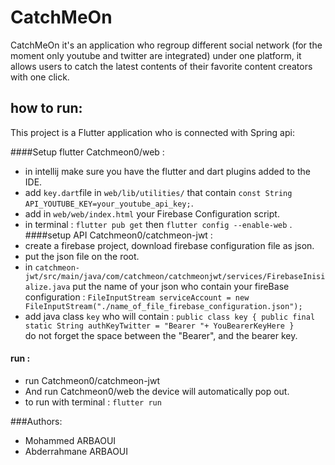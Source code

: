 
# CatchMeOn

 CatchMeOn it's an  application who regroup different social network (for the moment only youtube and twitter are integrated) under one platform,
 it allows  users  to catch the latest contents of their favorite content creators with one click.
## how to run:

This project is a Flutter application who is connected with Spring api:

####Setup flutter Catchmeon0/web  :
  *  in intellij make sure you have the flutter and dart plugins added to the IDE.
  *  add  `key.dart`file in `web/lib/utilities/` that contain `const String API_YOUTUBE_KEY=your_youtube_api_key;`.
  *  add in  `web/web/index.html`  your  Firebase Configuration  script.
  *  in terminal  : `flutter pub get`  then `flutter config --enable-web` .
####setup API Catchmeon0/catchmeon-jwt :
  * create a firebase project, download firebase configuration file as json.
  * put the json file on the root.
  * in `catchmeon-jwt/src/main/java/com/catchmeon/catchmeonjwt/services/FirebaseInisialize.java` put the name of your json who contain  your fireBase configuration  : `FileInputStream serviceAccount = new FileInputStream("./name_of_file_firebase_configuration.json");`
  * add java class `key` who will contain  :
`public class key {
    public final static String authKeyTwitter = "Bearer "+ YouBearerKeyHere }`  
  do not forget the space between the "Bearer", and the bearer key.
    
#### run : 
* run Catchmeon0/catchmeon-jwt
* And run Catchmeon0/web  the device will automatically pop out.
* to run with terminal : `flutter run`



###Authors:
* Mohammed ARBAOUI
* Abderrahmane ARBAOUI
